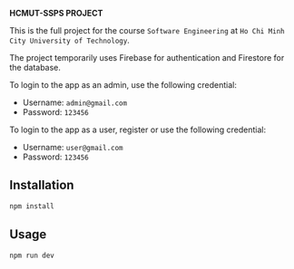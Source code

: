 **HCMUT-SSPS PROJECT**

This is the full project for the course `Software Engineering` at `Ho Chi Minh City University of Technology`.

The project temporarily uses Firebase for authentication and Firestore for the database.

To login to the app as an admin, use the following credential:
- Username: `admin@gmail.com`
- Password: `123456`

To login to the app as a user, register or use the following credential:
- Username: `user@gmail.com`
- Password: `123456`

## Installation

```bash 
npm install
```

## Usage

```bash
npm run dev
```
